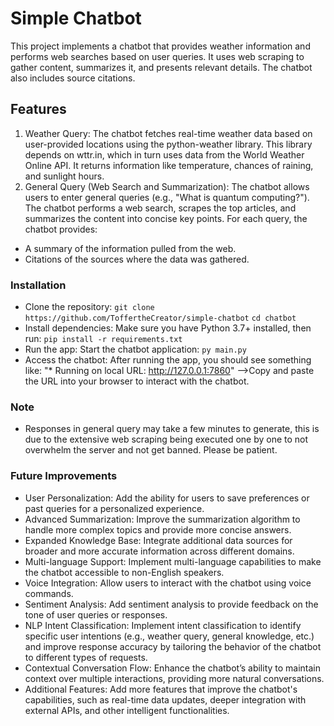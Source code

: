 # Simple Chatbot
This project implements a chatbot that provides weather information and performs web searches based on user queries. It uses web scraping to gather content, summarizes it, and presents relevant details. The chatbot also includes source citations.

## Features
1. Weather Query:
The chatbot fetches real-time weather data based on user-provided locations using the python-weather library. This library depends on wttr.in, which in turn uses data from the World Weather Online API. It returns information like temperature, chances of raining, and sunlight hours.
2. General Query (Web Search and Summarization):
The chatbot allows users to enter general queries (e.g., "What is quantum computing?").
The chatbot performs a web search, scrapes the top articles, and summarizes the content into concise key points.
For each query, the chatbot provides:
* A summary of the information pulled from the web.
* Citations of the sources where the data was gathered.

### Installation
* Clone the repository:
  `git clone https://github.com/ToffertheCreator/simple-chatbot`
  `cd chatbot`
* Install dependencies: Make sure you have Python 3.7+ installed, then run:
`pip install -r requirements.txt`
* Run the app: Start the chatbot application:
`py main.py`
* Access the chatbot: After running the app, you should see something like:
  "* Running on local URL:  http://127.0.0.1:7860"
 -->Copy and paste the URL into your browser to interact with the chatbot.

### Note
* Responses in general query may take a few minutes to generate, this is due to the extensive web scraping being executed one by one to not overwhelm the server and not get banned. Please be patient.

### Future Improvements
* User Personalization: Add the ability for users to save preferences or past queries for a personalized experience.
* Advanced Summarization: Improve the summarization algorithm to handle more complex topics and provide more concise answers.
* Expanded Knowledge Base: Integrate additional data sources for broader and more accurate information across different domains.
* Multi-language Support: Implement multi-language capabilities to make the chatbot accessible to non-English speakers.
* Voice Integration: Allow users to interact with the chatbot using voice commands.
* Sentiment Analysis: Add sentiment analysis to provide feedback on the tone of user queries or responses.
* NLP Intent Classification: Implement intent classification to identify specific user intentions (e.g., weather query, general knowledge, etc.) and improve response accuracy by tailoring the behavior of the chatbot to different types of requests.
* Contextual Conversation Flow: Enhance the chatbot’s ability to maintain context over multiple interactions, providing more natural conversations.
* Additional Features: Add more features that improve the chatbot's capabilities, such as real-time data updates, deeper integration with external APIs, and other intelligent functionalities.
